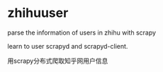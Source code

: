 # zhihuuser
parse the information of users in zhihu with scrapy

learn to user scrapyd and scrapyd-client.

用scrapy分布式爬取知乎网用户信息
